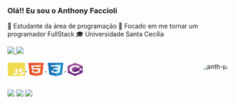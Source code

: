 ### Olá!! Eu sou o Anthony Faccioli
🔭 Estudante da área de programação
🌱 Focado em me tornar um programador FullStack
🎓 Universidade Santa Cecília


<div>
<a href="https://github.com/AnthFacci">
<img height="180em" src="https://github-readme-stats.vercel.app/api?username=Anthfacci&count_private=true&show_icons=true&theme=merko"/>
<img height="180em" src="https://github-readme-stats.vercel.app/api/top-langs/?username=Anthfacci&hide_progress=true&theme=merko"/>
</div>

<div style="display: inline_block"><br>
  <img align="center" alt="anth-Js" height="30" width="40" src="https://raw.githubusercontent.com/devicons/devicon/master/icons/javascript/javascript-plain.svg">
  <img align="center" alt="anth-HTML" height="30" width="40" src="https://raw.githubusercontent.com/devicons/devicon/master/icons/html5/html5-original.svg">
  <img align="center" alt="anth-CSS" height="30" width="40" src="https://raw.githubusercontent.com/devicons/devicon/master/icons/css3/css3-original.svg">
  <img align="center" alt="anth-Csharp" height="30" width="40" src="https://raw.githubusercontent.com/devicons/devicon/master/icons/csharp/csharp-original.svg">
  <img align="right" alt="anth-pic" height="150" style="border-radius:50px;" src="https://discord.com/channels/@me/462857111345430538/1106236753792212992">
</div>
  
  ##
 
<div> 
  <a href="https://instagram.com/Anth.Facc" target="_blank"><img src="https://img.shields.io/badge/-Instagram-%23E4405F?style=for-the-badge&logo=instagram&logoColor=white" target="_blank"></a>
  <a href = "mailto:anthony.m.facc@gmail.com"><img src="https://img.shields.io/badge/-Gmail-%23333?style=for-the-badge&logo=gmail&logoColor=white" target="_blank"></a>
  <a href="https://www.linkedin.com/in/anthony-faccioli-b623011b7/" target="_blank"><img src="https://img.shields.io/badge/-LinkedIn-%230077B5?style=for-the-badge&logo=linkedin&logoColor=white" target="_blank"></a> 
  
</div>  
  
            
          







